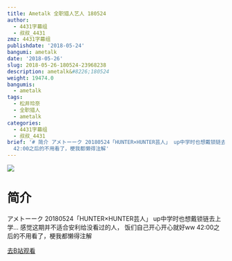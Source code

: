 ```yaml
---
title: Ametalk 全职猎人艺人 180524
author:
  - 4431字幕组
  - 叔叔_4431
zmz: 4431字幕组
publishdate: '2018-05-24'
bangumi: ametalk
date: '2018-05-26'
slug: 2018-05-26-180524-23968238
description: ametalk&#8226;180524
weight: 19474.0
bangumis:
  - ametalk
tags:
  - 松井玲奈
  - 全职猎人
  - ametalk
categories:
  - 4431字幕组
  - 叔叔_4431
brief: '# 简介 アメトーーク 20180524「HUNTER×HUNTER芸人」 up中学时也想戴锁链去上学... 感觉这期并不适合安利给没看过的人， 饭们自己开心开心就好ww
  42:00之后的不用看了，梗我都懒得注解'
---
```

![](https://i.imgur.com/4P1KFbc.jpg)
# 简介  
アメトーーク 20180524「HUNTER×HUNTER芸人」
up中学时也想戴锁链去上学...
感觉这期并不适合安利给没看过的人，
饭们自己开心开心就好ww
42:00之后的不用看了，梗我都懒得注解  

[去B站观看](https://www.bilibili.com/video/av23968238/)
 
